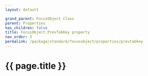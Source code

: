 ```yaml
---
layout: default

grand_parent: FocusObject Class
parent: Properties
has_children: false
title: FocusObject.PrevTabKey property
nav_order: 3
permalink: /package/standard/focusobject/properties/prevtabkey
---
```

# {{ page.title }}




